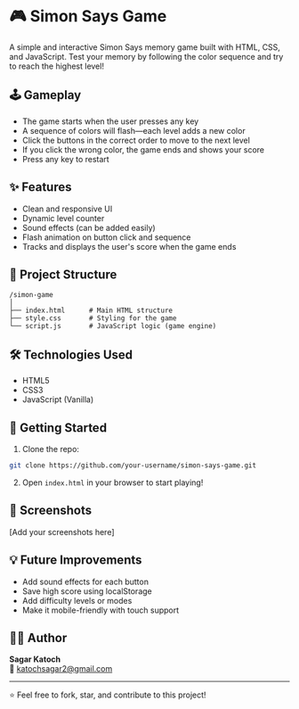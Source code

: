 # 🎮 Simon Says Game

A simple and interactive Simon Says memory game built with HTML, CSS, and JavaScript. Test your memory by following the color sequence and try to reach the highest level!

## 🕹️ Gameplay
- The game starts when the user presses any key
- A sequence of colors will flash—each level adds a new color
- Click the buttons in the correct order to move to the next level
- If you click the wrong color, the game ends and shows your score
- Press any key to restart

## ✨ Features
- Clean and responsive UI
- Dynamic level counter
- Sound effects (can be added easily)
- Flash animation on button click and sequence
- Tracks and displays the user's score when the game ends

## 📁 Project Structure
```
/simon-game
│
├── index.html      # Main HTML structure
├── style.css       # Styling for the game
└── script.js       # JavaScript logic (game engine)
```

## 🛠️ Technologies Used
- HTML5
- CSS3
- JavaScript (Vanilla)

## 🚀 Getting Started
1. Clone the repo:
```bash
git clone https://github.com/your-username/simon-says-game.git
```
2. Open `index.html` in your browser to start playing!

## 📸 Screenshots
[Add your screenshots here]

## 💡 Future Improvements
- Add sound effects for each button
- Save high score using localStorage
- Add difficulty levels or modes
- Make it mobile-friendly with touch support

## 🧑‍💻 Author
**Sagar Katoch**  
📧 katochsagar2@gmail.com

---
⭐ Feel free to fork, star, and contribute to this project!